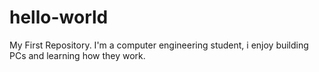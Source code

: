 # hello-world
My First Repository.
I'm a computer engineering student, i enjoy building PCs and learning how they work.
